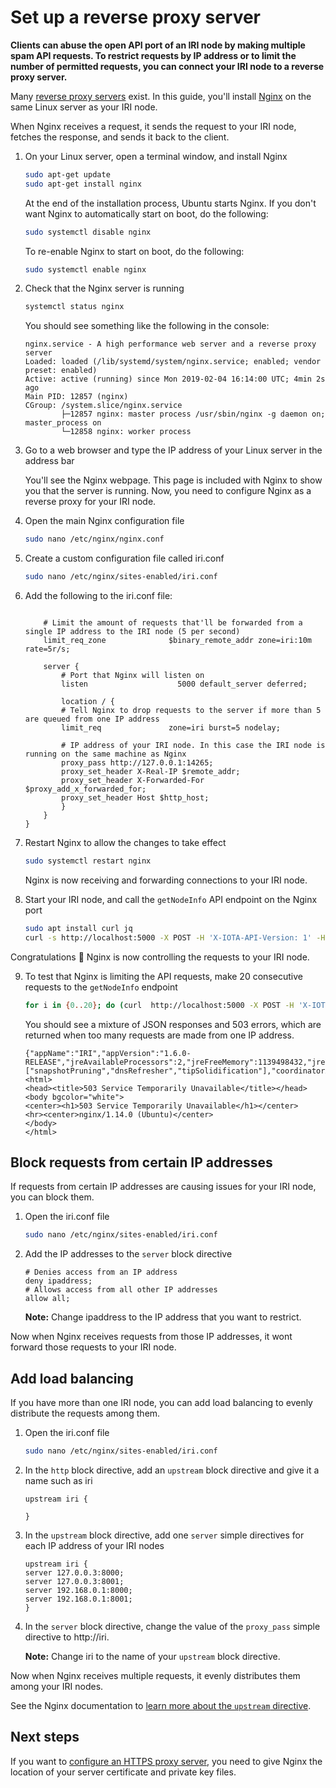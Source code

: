 # Set up a reverse proxy server

**Clients can abuse the open API port of an IRI node by making multiple spam API requests. To restrict requests by IP address or to limit the number of permitted requests, you can connect your IRI node to a reverse proxy server.**

Many [reverse proxy servers](https://en.wikipedia.org/wiki/Reverse_proxy) exist. In this guide, you'll install [Nginx](https://docs.nginx.com/nginx/admin-guide/web-server/reverse-proxy/) on the same Linux server as your IRI node.

When Nginx receives a request, it sends the request to your IRI node, fetches the response, and sends it back to the client.

1. On your Linux server, open a terminal window, and install Nginx

    ```bash
    sudo apt-get update
    sudo apt-get install nginx
    ```
    At the end of the installation process, Ubuntu starts Nginx. If you don't want Nginx to automatically start on boot, do the following:
    
    ```bash
    sudo systemctl disable nginx
    ```

    To re-enable Nginx to start on boot, do the following:

    ```bash    
    sudo systemctl enable nginx
    ```

2. Check that the Nginx server is running

    ```bash
    systemctl status nginx
    ```
    You should see something like the following in the console:

    ```shell
    nginx.service - A high performance web server and a reverse proxy server
    Loaded: loaded (/lib/systemd/system/nginx.service; enabled; vendor preset: enabled)
    Active: active (running) since Mon 2019-02-04 16:14:00 UTC; 4min 2s ago
    Main PID: 12857 (nginx)
    CGroup: /system.slice/nginx.service
            ├─12857 nginx: master process /usr/sbin/nginx -g daemon on; master_process on
            └─12858 nginx: worker process
    ```

3. Go to a web browser and type the IP address of your Linux server in the address bar

    You'll see the Nginx webpage. This page is included with Nginx to show you that the server is running. Now, you need to configure Nginx as a reverse proxy for your IRI node.

4. Open the main Nginx configuration file

    ```bash
    sudo nano /etc/nginx/nginx.conf
    ```

5. Create a custom configuration file called iri.conf

    ```bash
    sudo nano /etc/nginx/sites-enabled/iri.conf
    ```

6. Add the following to the iri.conf file:

    ```shell

        # Limit the amount of requests that'll be forwarded from a single IP address to the IRI node (5 per second)
        limit_req_zone              $binary_remote_addr zone=iri:10m rate=5r/s;

        server {
            # Port that Nginx will listen on
            listen                    5000 default_server deferred;

            location / {
            # Tell Nginx to drop requests to the server if more than 5 are queued from one IP address
            limit_req               zone=iri burst=5 nodelay;
            
            # IP address of your IRI node. In this case the IRI node is running on the same machine as Nginx
            proxy_pass http://127.0.0.1:14265;
            proxy_set_header X-Real-IP $remote_addr;
            proxy_set_header X-Forwarded-For $proxy_add_x_forwarded_for;
            proxy_set_header Host $http_host;
            }
        }
    }
    ```

7. Restart Nginx to allow the changes to take effect

    ```bash
    sudo systemctl restart nginx
    ```

    Nginx is now receiving and forwarding connections to your IRI node.

8. Start your IRI node, and call the `getNodeInfo` API endpoint on the Nginx port

    ```bash
    sudo apt install curl jq
    curl -s http://localhost:5000 -X POST -H 'X-IOTA-API-Version: 1' -H 'Content-Type: application/json' -d '{"command": "getNodeInfo"}' | jq
    ```

Congratulations :tada: Nginx is now controlling the requests to your IRI node.

9. To test that Nginx is limiting the API requests, make 20 consecutive requests to the `getNodeInfo` endpoint

    ```bash
    for i in {0..20}; do (curl  http://localhost:5000 -X POST -H 'X-IOTA-API-Version: 1' -H 'Content-Type: application/json' -d '{"command": "getNodeInfo"}') 2>/dev/null; done
    ```

    You should see a mixture of JSON responses and 503 errors, which are returned when too many requests are made from one IP address.

    ```shell
    {"appName":"IRI","appVersion":"1.6.0-RELEASE","jreAvailableProcessors":2,"jreFreeMemory":1139498432,"jreVersion":"1.8.0_201","jreMaxMemory":4294967296,"jreTotalMemory":2147483648,"latestMilestone":"999999999999999999999999999999999999999999999999999999999999999999999999999999999","latestMilestoneIndex":933210,"latestSolidSubtangleMilestone":"999999999999999999999999999999999999999999999999999999999999999999999999999999999","latestSolidSubtangleMilestoneIndex":933210,"milestoneStartIndex":-1,"lastSnapshottedMilestoneIndex":933210,"neighbors":0,"packetsQueueSize":0,"time":1549447256071,"tips":0,"transactionsToRequest":0,"features":["snapshotPruning","dnsRefresher","tipSolidification"],"coordinatorAddress":"KPWCHICGJZXKE9GSUDXZYUAPLHAKAHYHDXNPHENTERYMMBQOPSQIDENXKLKCEYCPVTZQLEEJVYJZV9BWU","duration":0}<html>
    <head><title>503 Service Temporarily Unavailable</title></head>
    <body bgcolor="white">
    <center><h1>503 Service Temporarily Unavailable</h1></center>
    <hr><center>nginx/1.14.0 (Ubuntu)</center>
    </body>
    </html>
    ```

## Block requests from certain IP addresses

If requests from certain IP addresses are causing issues for your IRI node, you can block them.

1. Open the iri.conf file

    ```bash
    sudo nano /etc/nginx/sites-enabled/iri.conf
    ```

2. Add the IP addresses to the `server` block directive

    ```shell
    # Denies access from an IP address
    deny ipaddress;
    # Allows access from all other IP addresses
    allow all;
    ```

    **Note:** Change ipaddress to the IP address that you want to restrict.

Now when Nginx receives requests from those IP addresses, it wont forward those requests to your IRI node.

## Add load balancing

If you have more than one IRI node, you can add load balancing to evenly distribute the requests among them.

1. Open the iri.conf file

    ```bash
    sudo nano /etc/nginx/sites-enabled/iri.conf
    ```

2. In the `http` block directive, add an `upstream` block directive and give it a name such as iri

    ```shell
    upstream iri {
    
    }
    ```

3. In the `upstream` block directive, add one `server` simple directives for each IP address of your IRI nodes

    ```shell
    upstream iri {
    server 127.0.0.3:8000;
    server 127.0.0.3:8001;
    server 192.168.0.1:8000;
    server 192.168.0.1:8001;
    }
    ```

4. In the `server` block directive, change the value of the `proxy_pass` simple directive to http://iri.

    **Note:** Change iri to the name of your `upstream` block directive.

Now when Nginx receives multiple requests, it evenly distributes them among your IRI nodes.

See the Nginx documentation to [learn more about the `upstream` directive](http://nginx.org/en/docs/http/ngx_http_upstream_module.html#upstream).

## Next steps

If you want to [configure an HTTPS proxy server](https://nginx.org/en/docs/http/configuring_https_servers.html), you need to give Nginx the location of your server certificate and private key files.